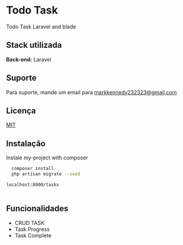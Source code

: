 
# Todo Task

Todo Task Laravel and blade 



## Stack utilizada



**Back-end:** Laravel


## Suporte

Para suporte, mande um email para markkennedy232323@gmail.com 





## Licença

[MIT](https://choosealicense.com/licenses/mit/)


## Instalação

Instale my-project with composer

```bash
  composer install 
  php artisan migrate --seed

localhost:8000/tasks
  

```
    

## Funcionalidades

- CRUD TASK
- Task Progress
- Task Complete




